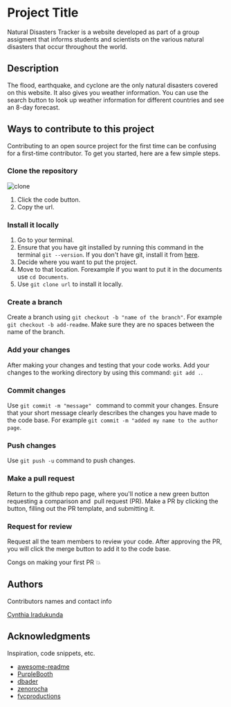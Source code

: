 # Project Title

Natural Disasters Tracker is a website developed as part of a group assigment that informs students and scientists on the various natural disasters that occur throughout the world.

## Description

The flood, earthquake, and cyclone are the only natural disasters covered on this website. It also gives you weather information. You can use the search button to look up weather information for different countries and see an 8-day forecast.

## Ways to contribute to this project

Contributing to an open source project for the first time can be confusing for a first-time contributor. To get you started, here are a few simple steps.

### Clone the repository

 ![clone](../images/readme)

 1. Click the code button.
 2. Copy the url.


### Install it locally 

1. Go to your terminal.
2. Ensure that you have git installed by running this command in the terminal `git --version`. If you don't have git, install it from [here](https://git-scm.com/downloads).
3. Decide where you want to put the project.
4. Move to that location. Forexample if you want to put it in the documents use `cd Documents`.
5. Use `git clone url` to install it locally.

### Create a branch 
 
Create a branch using `git checkout -b "name of the branch"`. For example `git checkout -b add-readme`. Make sure they are no spaces between the name of the branch. 

### Add your changes 

 After making your changes and testing that your code works. Add your changes to the working directory by using this command: `git add .`. 


### Commit changes 

 Use `git commit -m "message" ` command to commit your changes. Ensure that your short message clearly describes the changes you have made to the code base. For example `git commit -m "added my name to the author page`. 

### Push changes 

Use `git push -u` command to push changes. 


### Make a pull request 

Return to the github repo page, where you'll notice a new green button requesting a comparison and  pull request (PR). Make a PR by clicking the button, filling out the PR template, and submitting it.

### Request for review 

 Request all the team members to review your code. After approving the PR, you will click the merge button to add it to the code base.  

 Congs on making your first PR :boom:

## Authors

Contributors names and contact info
 
[Cynthia Iradukunda](https://github.com/ciradu2204)

## Acknowledgments

Inspiration, code snippets, etc.
* [awesome-readme](https://github.com/matiassingers/awesome-readme)
* [PurpleBooth](https://gist.github.com/PurpleBooth/109311bb0361f32d87a2)
* [dbader](https://github.com/dbader/readme-template)
* [zenorocha](https://gist.github.com/zenorocha/4526327)
* [fvcproductions](https://gist.github.com/fvcproductions/1bfc2d4aecb01a834b46)